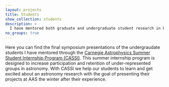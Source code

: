 ```yaml
---
layout: projects
title: Students
show_collection: students
description: >
  I have mentored both graduate and undergraduate student research in both theory and data driven projects, for a full list of students please see my [CV](https://abigailpolin.com/cv/PolinCV.pdf).
no_groups: true
---
```

Here you can find the final symposium presentations of the undergraudate students I have mentored through the [Carnegie Astrophysics Summer Student Internship Program (CASSI)](https://obs.carnegiescience.edu/carnegie-astrophysics-summer-student-internship-program-cassi). This summer internship program is designed to increase participation and retention of under-represented groups in astronomy. With CASSI we help our students to learn and get excited about an astronomy research with the goal of presenting their projects at AAS the winter after their experience.
